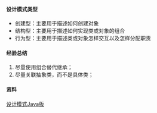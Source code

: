 #### 设计模式类型
- 创建型：主要用于描述如何创建对象
- 结构型：主要用于描述如何实现类或对象的组合
- 行为型：主要用于描述类或对象怎样交互以及怎样分配职责  

#### 经验总结
1. 尽量使用组合替代继承；
2. 尽量关联抽象类，而不是具体类；

#### 资料
[设计模式Java版](https://legacy.gitbook.com/book/quanke/design-pattern-java/details)
